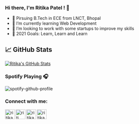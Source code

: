 ### Hi there, I'm Ritika Patel !  👋

- 🔭 Pirsuing B.Tech in ECE from LNCT, Bhopal
- 🌱 I’m currently learning Web Development
- 👯 I’m looking to work with some startups to improve my skills
- 🥅 2021 Goals: Learn, Learn and Learn


## &#x1f4c8; GitHub Stats

<a href="https://github.com/Ritika-patel/Ritika-patel">
  <img align="center" src="https://github-readme-stats.vercel.app/api?username=Ritika-patel&show_icons=true&line_height=27&count_private=true&title_color=ffffff&text_color=c9cacc&icon_color=2bbc8a&bg_color=1d1f21" alt="Ritika's GitHub Stats" />
</a>

### Spotify Playing 🎧

![spotify-github-profile](https://spotify-github-profile.vercel.app/api/view?uid=31xgdca5sqvu44ocd6zcv5rjsmdu&cover_image=true&theme=novatorem)


### Connect with me:

[<img align="left" alt="ritika123 | LinkedIn" width="32px" src="https://cdn.jsdelivr.net/npm/simple-icons@v3/icons/linkedin.svg" />][linkedin]
[<img align="left" alt="riti._._._ | Instagram" width="32px" src="https://cdn.jsdelivr.net/npm/simple-icons@v3/icons/instagram.svg" />][instagram]
[<img align="left" alt="ritika_123_123 | Codechef" width="32px" src="https://cdn.jsdelivr.net/npm/simple-icons@3.13.0/icons/codechef.svg" />][codechef]
[<img align="left" alt="ritikapatel123_123 | Codeforces" width="32px" src="https://cdn.jsdelivr.net/npm/simple-icons@3.13.0/icons/codeforces.svg" />][codeforces]

<br />
<br />

</details>

[codechef]: https://www.codechef.com/users/ritika_123_123
[codeforces]: https://codeforces.com/profile/ritikapatel123_123
[instagram]: https://www.instagram.com/riti._._._/
[linkedin]: https://www.linkedin.com/in/ritika123/
